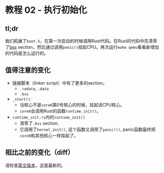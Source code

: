 # 教程 02 - 执行初始化

## tl;dr

我们拓展了`boot.S`，在第一次启动的时候调用Rust代码。在Rust的代码中先清零了[bss] section，然后通过调用`panic()`挂起CPU。再次运行`make qemu`看看新增加的代码是怎么运行的。

## 值得注意的变化

- 链接脚本（linker script）中有了更多的section。
     - `.rodata`, `.data`
     - `.bss`
- `_start()`:
     - 当核心不是`core0`第0号核心的时候，挂起该CPU核心。
     - `core0`会调用Rust的函数`runtime_init()`。
- `runtime_init.rs`内的`runtime_init()`
     - 清零了`.bss` section.
     - 它调用了`kernel_init()`, 这个函数又调用了`panic!()`, panic函数最终把`core0`和其他核心一样挂起了。

[bss]: https://en.wikipedia.org/wiki/.bss

## 相比之前的变化（diff）
请检查[英文版本](README.md#diff-to-previous)，这是最新的。

